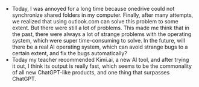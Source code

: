 - Today, I was annoyed for a long time because onedrive could not synchronize shared folders in my computer. Finally, after many attempts, we realized that using outlook.com can solve this problem to some extent. But there were still a lot of problems. This made me think that in the past, there were always a lot of strange problems with the operating system, which were super time-consuming to solve. In the future, will there be a real AI operating system, which can avoid strange bugs to a certain extent, and fix the bugs automatically?
- Today my teacher recommended Kimi.ai, a new AI tool, and after trying it out, I think its output is really fast, which seems to be the commonality of all new ChatGPT-like products, and one thing that surpasses ChatGPT.